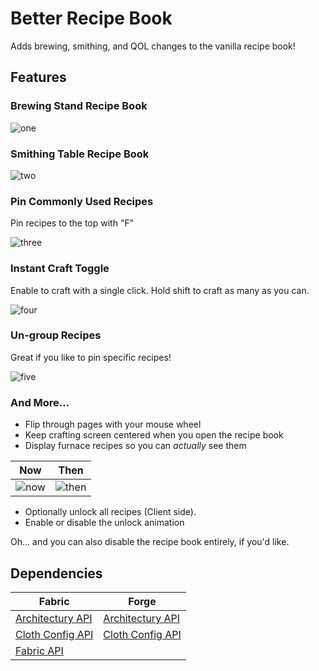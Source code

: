 # Better Recipe Book

Adds brewing, smithing, and QOL changes to the vanilla recipe book!

## Features

### Brewing Stand Recipe Book

![one](https://github.com/mrshmllow/BetterRecipeBook/assets/40532058/73c81196-9563-4482-8d4e-b0b980ee8f12)

### Smithing Table Recipe Book

![two](https://github.com/mrshmllow/BetterRecipeBook/assets/40532058/30f27b5b-7e4d-4c81-8229-33c0d8391783)

### Pin Commonly Used Recipes

Pin recipes to the top with "F"

![three](https://github.com/mrshmllow/BetterRecipeBook/assets/40532058/aadc51e7-68fa-42a2-9672-6deadd77b91e)

### Instant Craft Toggle

Enable to craft with a single click. Hold shift to craft as many as you can.

![four](https://github.com/mrshmllow/BetterRecipeBook/assets/40532058/cb8f0305-fea7-4547-8e91-ff0c17e25ada)

### Un-group Recipes

Great if you like to pin specific recipes!

![five](https://github.com/mrshmllow/BetterRecipeBook/assets/40532058/f575791c-bc90-422b-a0ac-7d7912146bab)

### And More...

- Flip through pages with your mouse wheel
- Keep crafting screen centered when you open the recipe book
- Display furnace recipes so you can *actually* see them

| **Now**                                                                                                  | **Then**                                                                                                   |
|----------------------------------------------------------------------------------------------------------|------------------------------------------------------------------------------------------------------------|
| ![now](https://raw.githubusercontent.com/mrshmllow/BetterRecipeBook/main/.github/images/furnace/now.png) | ![then](https://raw.githubusercontent.com/mrshmllow/BetterRecipeBook/main/.github/images/furnace/then.png) |

- Optionally unlock all recipes (Client side).
- Enable or disable the unlock animation

Oh... and you can also disable the recipe book entirely, if you'd like.

## Dependencies

| Fabric                                                        | Forge                                                         |
|---------------------------------------------------------------|---------------------------------------------------------------|
| [Architectury API](https://modrinth.com/mod/architectury-api) | [Architectury API](https://modrinth.com/mod/architectury-api) |
| [Cloth Config API](https://modrinth.com/mod/cloth-config)     | [Cloth Config API](https://modrinth.com/mod/cloth-config)     |
| [Fabric API](https://modrinth.com/mod/fabric-api)             |                                                               |
